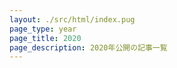 ```yaml
---
layout: ./src/html/index.pug
page_type: year
page_title: 2020
page_description: 2020年公開の記事一覧
---
```

